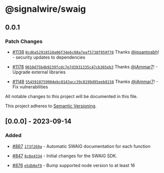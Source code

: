 # @signalwire/swaig

## 0.0.1

### Patch Changes

- [#1138](https://github.com/signalwire/signalwire-js/pull/1138) [`0cd6a52918510a06f34e6c08a7eaf5738f959f78`](https://github.com/signalwire/signalwire-js/commit/0cd6a52918510a06f34e6c08a7eaf5738f959f78) Thanks [@jpsantosbh](https://github.com/jpsantosbh)! - security updates to dependencies

- [#1178](https://github.com/signalwire/signalwire-js/pull/1178) [`9010d75b4b9239fcdc7e7d3931335c47cb365eb3`](https://github.com/signalwire/signalwire-js/commit/9010d75b4b9239fcdc7e7d3931335c47cb365eb3) Thanks [@iAmmar7](https://github.com/iAmmar7)! - Upgrade external libraries

- [#1148](https://github.com/signalwire/signalwire-js/pull/1148) [`5545910759904ebc0143acc39c8199d95eeb8158`](https://github.com/signalwire/signalwire-js/commit/5545910759904ebc0143acc39c8199d95eeb8158) Thanks [@iAmmar7](https://github.com/iAmmar7)! - Fix vulnerabilities

All notable changes to this project will be documented in this file.

This project adheres to [Semantic Versioning](https://semver.org/spec/v2.0.0.html).

## [0.0.0] - 2023-09-14

### Added

- [#867](https://github.com/signalwire/signalwire-js/pull/867) [`173f269a`](https://github.com/signalwire/signalwire-js/commit/173f269a95de5ae99946642f05418cc89a890ca0) - Automatic SWAIG documentation for each function

- [#847](https://github.com/signalwire/signalwire-js/pull/847) [`8c8e4334`](https://github.com/signalwire/signalwire-js/commit/8c8e433452a0ff8dd174372b2a6e93ed19923744) - Initial changes for the SWAIG SDK.

- [#876](https://github.com/signalwire/signalwire-js/pull/876) [`e5db0ef9`](https://github.com/signalwire/signalwire-js/commit/e5db0ef95325d3578b8729c15e8bfca5b7a4cb3a) - Bump supported node version to at least 16
